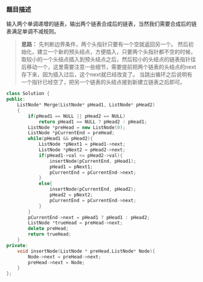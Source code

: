 ### 题目描述
输入两个单调递增的链表，输出两个链表合成后的链表，当然我们需要合成后的链表满足单调不减规则。

> **思路：** 先判断边界条件，两个头指针只要有一个空就返回另一个。
然后初始化，建立一个新的预头结点，方便插入，只要两个头指针都不空的时候，取较小的一个头结点插入到预头结点之后，然后较小的头结点的链表指针往后移动一个，这里需要注意一些细节，需要提前把两个链表的头结点的next存下来，因为插入过后，这个next就已经改变了。
当跳出循环之后说明有一个指针已经空了，把另一个链表的头结点接到新建立链表之后即可。

```C++
class Solution {
public:
    ListNode* Merge(ListNode* pHead1, ListNode* pHead2)
    {
        if(pHead1 == NULL || pHead2 == NULL)
            return pHead1 == NULL ? pHead2 : pHead1;
        ListNode *preHead = new ListNode(0);
        ListNode *pCurrentEnd = preHead;
        while(pHead1 && pHead2){
            ListNode *pNext1 = pHead1->next;
            ListNode *pNext2 = pHead2->next;
            if(pHead1->val <= pHead2->val){
                insertNode(pCurrentEnd, pHead1);
                pHead1 = pNext1;
                pCurrentEnd = pCurrentEnd->next;
            }
            else{
                insertNode(pCurrentEnd, pHead2);
                pHead2 = pNext2;
                pCurrentEnd = pCurrentEnd->next;
            }
        }
        pCurrentEnd->next = pHead1 ? pHead1 : pHead2;
        ListNode *trueHead = preHead->next;
        delete preHead;
        return trueHead;
    }
private:
    void insertNode(ListNode * preHead,ListNode* Node){
        Node->next = preHead->next;
        preHead->next = Node;
    }
};
```